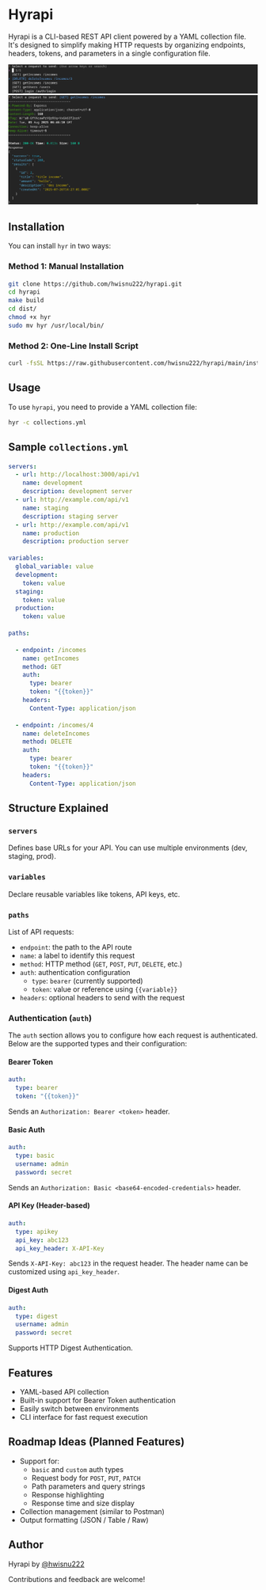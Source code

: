 # Hyrapi

Hyrapi is a CLI-based REST API client powered by a YAML collection file. It's designed to simplify making HTTP requests by organizing endpoints, headers, tokens, and parameters in a single configuration file.

![path](./assets/path-list.png)
![request](./assets/request.png)

## Installation

You can install `hyr` in two ways:

### Method 1: Manual Installation

```bash
git clone https://github.com/hwisnu222/hyrapi.git
cd hyrapi
make build
cd dist/
chmod +x hyr
sudo mv hyr /usr/local/bin/
```

### Method 2: One-Line Install Script

```bash
curl -fsSL https://raw.githubusercontent.com/hwisnu222/hyrapi/main/install.sh | sh
```

## Usage

To use `hyrapi`, you need to provide a YAML collection file:

```bash
hyr -c collections.yml
```

## Sample `collections.yml`

```yaml
servers:
  - url: http://localhost:3000/api/v1
    name: development
    description: development server
  - url: http://example.com/api/v1
    name: staging
    description: staging server
  - url: http://example.com/api/v1
    name: production
    description: production server

variables:
  global_variable: value
  development:
    token: value
  staging:
    token: value
  production:
    token: value

paths:

  - endpoint: /incomes
    name: getIncomes
    method: GET
    auth:
      type: bearer
      token: "{{token}}"
    headers:
      Content-Type: application/json

  - endpoint: /incomes/4
    name: deleteIncomes
    method: DELETE
    auth:
      type: bearer
      token: "{{token}}"
    headers:
      Content-Type: application/json
```

## Structure Explained

### `servers`

Defines base URLs for your API. You can use multiple environments (dev, staging, prod).

### `variables`

Declare reusable variables like tokens, API keys, etc.

### `paths`

List of API requests:

- `endpoint`: the path to the API route
- `name`: a label to identify this request
- `method`: HTTP method (`GET`, `POST`, `PUT`, `DELETE`, etc.)
- `auth`: authentication configuration
  - `type`: `bearer` (currently supported)
  - `token`: value or reference using `{{variable}}`
- `headers`: optional headers to send with the request

### Authentication (`auth`)

The `auth` section allows you to configure how each request is authenticated. Below are the supported types and their configuration:

#### Bearer Token

```yaml
auth:
  type: bearer
  token: "{{token}}"
```

Sends an `Authorization: Bearer <token>` header.

#### Basic Auth

```yaml
auth:
  type: basic
  username: admin
  password: secret
```

Sends an `Authorization: Basic <base64-encoded-credentials>` header.

#### API Key (Header-based)

```yaml
auth:
  type: apikey
  api_key: abc123
  api_key_header: X-API-Key
```

Sends `X-API-Key: abc123` in the request header. The header name can be customized using `api_key_header`.

#### Digest Auth

```yaml
auth:
  type: digest
  username: admin
  password: secret
```

Supports HTTP Digest Authentication.

## Features

- YAML-based API collection
- Built-in support for Bearer Token authentication
- Easily switch between environments
- CLI interface for fast request execution

## Roadmap Ideas (Planned Features)

- Support for:
  - `basic` and `custom` auth types
  - Request body for `POST`, `PUT`, `PATCH`
  - Path parameters and query strings
  - Response highlighting
  - Response time and size display
- Collection management (similar to Postman)
- Output formatting (JSON / Table / Raw)

## Author

Hyrapi by [@hwisnu222](https://github.com/hwisnu222)

Contributions and feedback are welcome!
